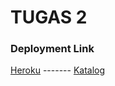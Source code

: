 # TUGAS 2

### Deployment Link
[Heroku](https://pbp-tugas2-mrh.herokuapp.com/) -------
[Katalog](https://pbp-tugas2-mrh.herokuapp.com/katalog)
